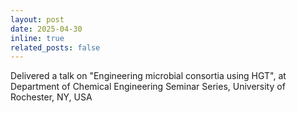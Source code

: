 ```yaml
---
layout: post
date: 2025-04-30
inline: true
related_posts: false
---
```


Delivered a talk on "Engineering microbial consortia using HGT", at Department of Chemical Engineering Seminar Series, University of Rochester, NY, USA 
